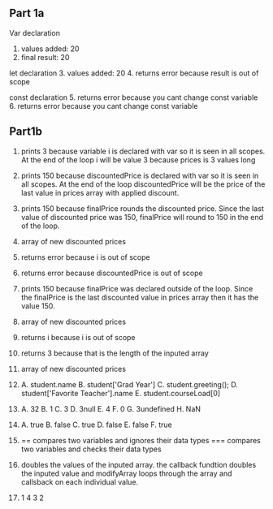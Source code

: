## Part 1a

Var declaration
1. values added: 20
2. final result: 20

let declaration
3. values added: 20
4. returns error because result is out of scope

const declaration
5. returns error because you cant change const variable
6. returns error because you cant change const variable

## Part1b

1. prints 3 because variable i is declared with var so it is seen in all scopes. At the end of the loop i will be value 3 because prices is 3 values long
2. prints 150 because discountedPrice is declared with var so it is seen in all scopes. At the end of the loop discountedPrice will be the price of the last value in prices array with applied discount.
3. prints 150 because finalPrice rounds the discounted price. Since the last value of discounted price was 150, finalPrice will round to 150 in the end of the loop.
4. array of new discounted prices
5. returns error because i is out of scope
6. returns error because discountedPrice is out of scope
7. prints 150 because finalPrice was declared outside of the loop. Since the finalPrice is the last discounted value in prices array then it has the value 150.
8. array of new discounted prices
9. returns i because i is out of scope
10. returns 3 because that is the length of the inputed array
11. array of new discounted prices

12. A. student.name
    B. student['Grad Year']
    C. student.greeting();
    D. student['Favorite Teacher'].name
    E. student.courseLoad[0]

13. A. 32
    B. 1
    C. 3
    D. 3null
    E. 4
    F. 0
    G. 3undefined
    H. NaN

14. A. true
    B. false
    C. true
    D. false
    E. false
    F. true

15. == compares two variables and ignores their data types
    === compares two variables and checks their data types

17. doubles the values of the inputed array. the callback fundtion doubles the inputed value and modifyArray loops through the array and callsback on each individual value. 

19. 1 4 3 2

